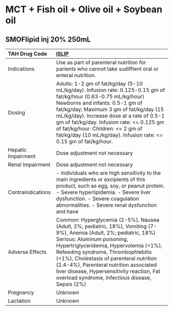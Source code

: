 # MCT + Fish oil + Olive oil + Soybean oil

## SMOFlipid inj 20% 250mL

| TAH Drug Code      | [ISLIP](https://www.tahsda.org.tw/drugs/hissearch.php?drug_code=ISLIP)                                                                                                                                                                                                                                                                                                                                                  |
|:-------------------|:------------------------------------------------------------------------------------------------------------------------------------------------------------------------------------------------------------------------------------------------------------------------------------------------------------------------------------------------------------------------------------------------------------------------|
| Indications        | Use as part of parenteral nutrition for parients who cannot take sudiffient oral or enteral nutrition.                                                                                                                                                                                                                                                                                                                  |
| Dosing             | Adults: 1-2 gm of fat/kg/day (5-10 mL/kg/day). Infusion rate: 0.125-0.15 gm of fat/kg/hour (0.63-0.75 mL/kg/hour) Newborns and infants: 0.5-1 gm of fat/kg/day; Maximum 3 gm of fat/kg/day (15 mL/kg/day). Increase dose at a rate of 0.5-1 gm of fat/kg/day. Infusion rate: <= 0.125 gm of fat/kg/hour. Children: <= 2 gm of fat/kg/day (10 mL/kg/day). Infusion rate: <= 0.15 gm of fat/kg/hour.                      |
| Hepatic Impairment | Dose adjustment not necessary                                                                                                                                                                                                                                                                                                                                                                                           |
| Renal Impairment   | Dose adjustment not necessary                                                                                                                                                                                                                                                                                                                                                                                           |
| Contraindications  | - Individuals who are high sensitivity to the main ingredients or excipients of this product, such as egg, soy, or peanut protein. - Severe hyperlipidemia. - Severe liver dysfunction. - Severe coagulation abnormalities. - Severe renal dysfunction and have                                                                                                                                                         |
| Adverse Effects    | Common: Hyperglycemia (2-5%), Nausea (Adult, 2%; pediatric, 18%), Vomiting (7-9%), Anemia (Adult, 2%; pediatric, 18%) Serious: Aluminum poisoning, Hypertriglyceridemia, Hypervolemia (<1%), Refeeding syndrome, Thrombophlebitis (<1%), Cholestasis of parenteral nutrition (2.4-4%), Parenteral nutrition associated liver disease, Hypersensitivity reaction, Fat overload syndrome, Infectious disease, Sepsis (2%) |
| Pregnancy          | Unknown                                                                                                                                                                                                                                                                                                                                                                                                                 |
| Lactation          | Unknown                                                                                                                                                                                                                                                                                                                                                                                                                 |

